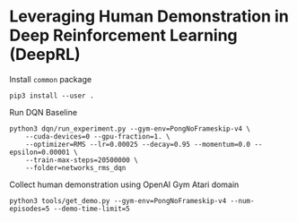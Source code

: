 # Leveraging Human Demonstration in Deep Reinforcement Learning (DeepRL)

Install `common` package
```
pip3 install --user .
```

Run DQN Baseline
```
python3 dqn/run_experiment.py --gym-env=PongNoFrameskip-v4 \
    --cuda-devices=0 --gpu-fraction=1. \
    --optimizer=RMS --lr=0.00025 --decay=0.95 --momentum=0.0 --epsilon=0.00001 \
    --train-max-steps=20500000 \
    --folder=networks_rms_dqn
```

Collect human demonstration using OpenAI Gym Atari domain
```
python3 tools/get_demo.py --gym-env=PongNoFrameskip-v4 --num-episodes=5 --demo-time-limit=5
```
